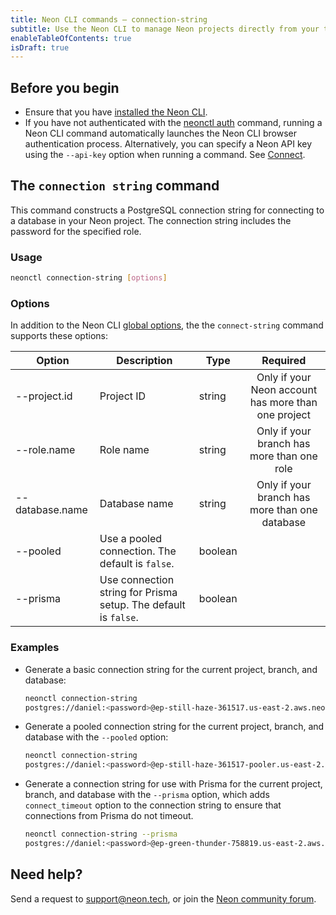 ```yaml
---
title: Neon CLI commands — connection-string
subtitle: Use the Neon CLI to manage Neon projects directly from your terminal
enableTableOfContents: true
isDraft: true
---
```


## Before you begin

- Ensure that you have [installed the Neon CLI](/docs/reference/neon-cli#install-the-neon-cli).
- If you have not authenticated with the [neonctl auth](/docs/reference/cli-auth) command, running a Neon CLI command automatically launches the Neon CLI browser authentication process. Alternatively, you can specify a Neon API key using the `--api-key` option when running a command. See [Connect](/docs/reference/neon-cli#connect).

## The `connection string` command

This command constructs a PostgreSQL connection string for connecting to a database in your Neon project. The connection string includes the password for the specified role.

### Usage

```bash
neonctl connection-string [options]
```

### Options

In addition to the Neon CLI [global options](/docs/reference/neon-cli/global-options), the the `connect-string` command supports these options:

| Option        | Description  | Type   | Required  |
| ------------- | ------------ | ------ | :------: |
| --project.id  | Project ID   | string |  Only if your Neon account has more than one project |
| --role.name   | Role name    | string | Only if your branch has more than one role |
| --database.name| Database name| string | Only if your branch has more than one database |
| --pooled | Use a pooled connection. The default is `false`. |boolean||
| --prisma | Use connection string for Prisma setup. The default is `false`. |boolean||

### Examples

- Generate a basic connection string for the current project, branch, and database:

    <CodeBlock shouldWrap>

    ```bash
    neonctl connection-string
    postgres://daniel:<password>@ep-still-haze-361517.us-east-2.aws.neon.tech/neondb
    ```

    </CodeBlock>

- Generate a pooled connection string for the current project, branch, and database with the `--pooled` option:

    <CodeBlock shouldWrap>

    ```bash
    neonctl connection-string
    postgres://daniel:<password>@ep-still-haze-361517-pooler.us-east-2.aws.neon.tech/neondb
    ```

    </CodeBlock>

- Generate a connection string for use with Prisma for the current project, branch, and database with the `--prisma` option, which adds `connect_timeout` option to the connection string to ensure that connections from Prisma do not timeout.

    <CodeBlock shouldWrap>

    ```bash
    neonctl connection-string --prisma
    postgres://daniel:<password>@ep-green-thunder-758819.us-east-2.aws.neon.tech/neondb?connect_timeout=30
    ```

    </CodeBlock>

## Need help?

Send a request to [support@neon.tech](mailto:support@neon.tech), or join the [Neon community forum](https://community.neon.tech/).
